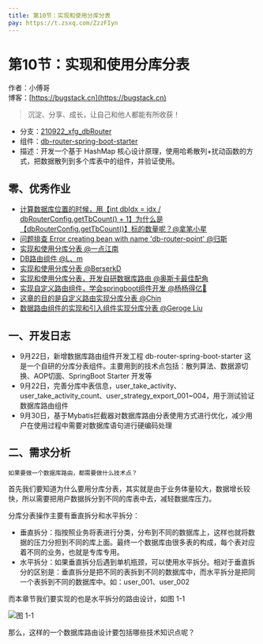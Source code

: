 ```yaml
---
title: 第10节：实现和使用分库分表
pay: https://t.zsxq.com/ZzzFIyn
---
```


# 第10节：实现和使用分库分表

作者：小傅哥
<br/>博客：[https://bugstack.cn](https://bugstack.cn)

>沉淀、分享、成长，让自己和他人都能有所收获！

- 分支：[210922_xfg_dbRouter](https://gitcode.net/KnowledgePlanet/Lottery/-/tree/210922_xfg_dbRouter) 
- 组件：[db-router-spring-boot-starter](https://gitcode.net/KnowledgePlanet/db-router-spring-boot-starter)
- 描述：开发一个基于 HashMap 核心设计原理，使用哈希散列+扰动函数的方式，把数据散列到多个库表中的组件，并验证使用。

## 零、优秀作业

- [计算数据库位置的时候，用【int dbIdx = idx / dbRouterConfig.getTbCount() + 1】为什么是【dbRouterConfig.getTbCount()】标的数量呢？@拿笔小星](https://t.zsxq.com/066qNRjqf)
- [问题排查 Error creating bean with name 'db-router-point' @归斯](https://t.zsxq.com/06VbuBUfY)
- [实现和使用分库分表 @一点江南](https://t.zsxq.com/067myZrvf)
- [DB路由组件 @L、m](https://t.zsxq.com/06vv76UVr)
- [实现和使用分库分表 @BerserkD](https://t.zsxq.com/063nu3jyV)
- [实现和使用分库分表，开发自研数据库路由 @奥斯卡最佳配角](https://t.zsxq.com/06eQZVvFE)
- [实现自定义路由组件，学会springboot组件开发 @杨杨得亿🙉](https://t.zsxq.com/067euNz7y)
- [这章的目的是自定义路由实现分库分表 @Chin](https://t.zsxq.com/06amAmEau)
- [数据路由组件的实现和引入组件实现分库分表 @Geroge Liu](https://t.zsxq.com/06rfQ33bU)

## 一、开发日志

- 9月22日，新增数据库路由组件开发工程 db-router-spring-boot-starter 这是一个自研的分库分表组件。主要用到的技术点包括：散列算法、数据源切换、AOP切面、SpringBoot Starter 开发等
- 9月22日，完善分库中表信息，user_take_activity、user_take_activity_count、user_strategy_export_001~004，用于测试验证数据库路由组件
- 9月30日，基于Mybatis拦截器对数据库路由分表使用方式进行优化，减少用户在使用过程中需要对数据库语句进行硬编码处理

## 二、需求分析

`如果要做一个数据库路由，都需要做什么技术点？`

首先我们要知道为什么要用分库分表，其实就是由于业务体量较大，数据增长较快，所以需要把用户数据拆分到不同的库表中去，减轻数据库压力。

分库分表操作主要有垂直拆分和水平拆分：
- 垂直拆分：指按照业务将表进行分类，分布到不同的数据库上，这样也就将数据的压力分担到不同的库上面。最终一个数据库由很多表的构成，每个表对应着不同的业务，也就是专库专用。
- 水平拆分：如果垂直拆分后遇到单机瓶颈，可以使用水平拆分。相对于垂直拆分的区别是：垂直拆分是把不同的表拆到不同的数据库中，而水平拆分是把同一个表拆到不同的数据库中。如：user_001、user_002

而本章节我们要实现的也是水平拆分的路由设计，如图 1-1

![图 1-1](/images/article/project/lottery/Part-2/10-01.png)

那么，这样的一个数据库路由设计要包括哪些技术知识点呢？